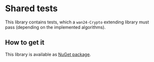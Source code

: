 # Shared tests

This library contains tests, which a `wan24-Crypto` extending library must 
pass (depending on the implemented algorithms).

## How to get it

This library is available as 
[NuGet package](https://www.nuget.org/packages/wan24-Crypto-Shared-Tests/).
